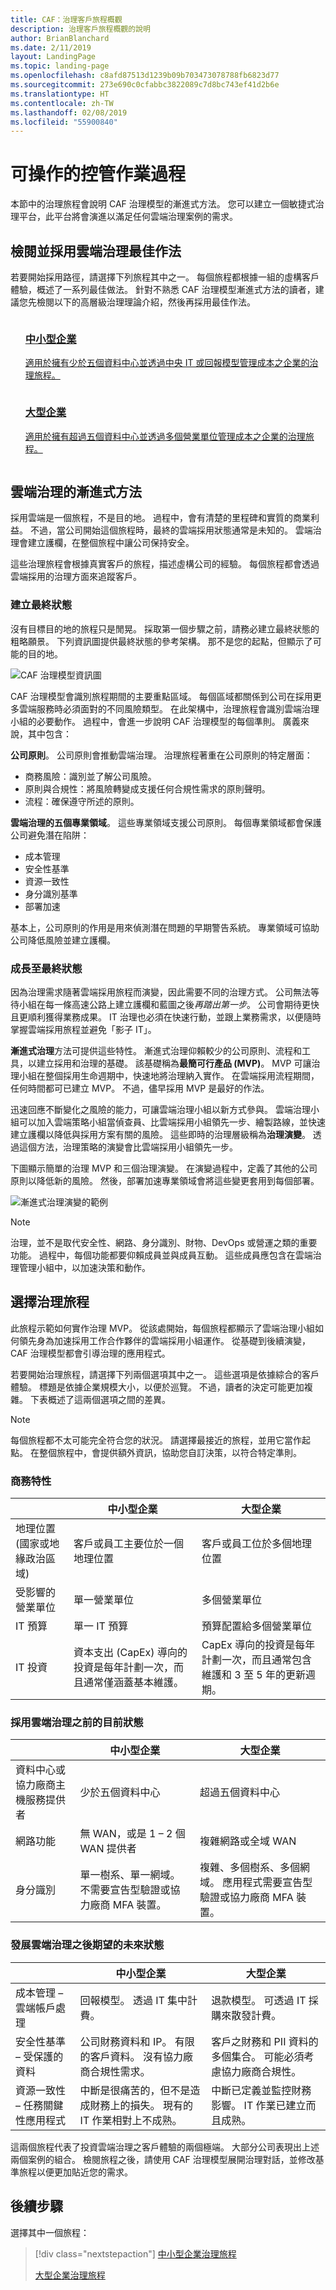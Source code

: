 ```yaml
---
title: CAF：治理客戶旅程概觀
description: 治理客戶旅程概觀的說明
author: BrianBlanchard
ms.date: 2/11/2019
layout: LandingPage
ms.topic: landing-page
ms.openlocfilehash: c8afd87513d1239b09b703473078788fb6823d77
ms.sourcegitcommit: 273e690c0cfabbc3822089c7d8bc743ef41d2b6e
ms.translationtype: HT
ms.contentlocale: zh-TW
ms.lasthandoff: 02/08/2019
ms.locfileid: "55900840"
---
```

# <a name="actionable-governance-journeys"></a>可操作的控管作業過程

本節中的治理旅程會說明 CAF 治理模型的漸進式方法。 您可以建立一個敏捷式治理平台，此平台將會演進以滿足任何雲端治理案例的需求。

## <a name="review-and-adopt-cloud-governance-best-practices"></a>檢閱並採用雲端治理最佳作法

若要開始採用路徑，請選擇下列旅程其中之一。 每個旅程都根據一組的虛構客戶體驗，概述了一系列最佳做法。 針對不熟悉 CAF 治理模型漸進式方法的讀者，建議您先檢閱以下的高層級治理理論介紹，然後再採用最佳作法。

<!-- markdownlint-disable MD033 -->

<ul class="panelContent cardsZ">
<li style="display: flex; flex-direction: column;">
    <a href="./small-to-medium-enterprise/overview.md" style="display: flex; flex-direction: column; flex: 1 0 auto;">
        <div class="cardSize" style="flex: 1 0 auto; display: flex;">
            <div class="cardPadding" style="display: flex;">
                <div class="card">
                    <div class="cardText">
                        <h3>中小型企業</h3>
                        <p>適用於擁有少於五個資料中心並透過中央 IT 或回報模型管理成本之企業的治理旅程。</p>
                    </div>
                </div>
            </div>
        </div>
    </a>
</li>
<li style="display: flex; flex-direction: column;">
    <a href="./large-enterprise/overview.md" style="display: flex; flex-direction: column; flex: 1 0 auto;">
        <div class="cardSize" style="flex: 1 0 auto; display: flex;">
            <div class="cardPadding" style="display: flex;">
                <div class="card">
                    <div class="cardText">
                        <h3>大型企業</h3>
                        <p>適用於擁有超過五個資料中心並透過多個營業單位管理成本之企業的治理旅程。</p>
                    </div>
                </div>
            </div>
        </div>
    </a>
</li>
</ul>

<!-- markdownlint-enable MD033 -->

## <a name="an-incremental-approach-to-cloud-governance"></a>雲端治理的漸進式方法

採用雲端是一個旅程，不是目的地。 過程中，會有清楚的里程碑和實質的商業利益。 不過，當公司開始這個旅程時，最終的雲端採用狀態通常是未知的。 雲端治理會建立護欄，在整個旅程中讓公司保持安全。

這些治理旅程會根據真實客戶的旅程，描述虛構公司的經驗。 每個旅程都會透過雲端採用的治理方面來追蹤客戶。

### <a name="establishing-an-end-state"></a>建立最終狀態

沒有目標目的地的旅程只是閒晃。 採取第一個步驟之前，請務必建立最終狀態的粗略願景。 下列資訊圖提供最終狀態的參考架構。 那不是您的起點，但顯示了可能的目的地。

![CAF 治理模型資訊圖](../../_images/operational-transformation-govern-highres.png)

CAF 治理模型會識別旅程期間的主要重點區域。 每個區域都關係到公司在採用更多雲端服務時必須面對的不同風險類型。 在此架構中，治理旅程會識別雲端治理小組的必要動作。 過程中，會進一步說明 CAF 治理模型的每個準則。 廣義來說，其中包含：

**公司原則**。 公司原則會推動雲端治理。 治理旅程著重在公司原則的特定層面：

- 商務風險：識別並了解公司風險。
- 原則與合規性：將風險轉變成支援任何合規性需求的原則聲明。
- 流程：確保遵守所述的原則。

**雲端治理的五個專業領域**。 這些專業領域支援公司原則。 每個專業領域都會保護公司避免潛在陷阱：

- 成本管理
- 安全性基準
- 資源一致性
- 身分識別基準
- 部署加速

基本上，公司原則的作用是用來偵測潛在問題的早期警告系統。 專業領域可協助公司降低風險並建立護欄。

### <a name="grow-to-the-end-state"></a>成長至最終狀態

因為治理需求隨著雲端採用旅程而演變，因此需要不同的治理方式。 公司無法等待小組在每一條高速公路上建立護欄和藍圖之後*再踏出第一步*。 公司會期待更快且更順利獲得業務成果。 IT 治理也必須在快速行動，並跟上業務需求，以便隨時掌握雲端採用旅程並避免「影子 IT」。

**漸進式治理**方法可提供這些特性。 漸進式治理仰賴較少的公司原則、流程和工具，以建立採用和治理的基礎。 該基礎稱為**最簡可行產品 (MVP)**。 MVP 可讓治理小組在整個採用生命週期中，快速地將治理納入實作。 在雲端採用流程期間，任何時間都可已建立 MVP。 不過，儘早採用 MVP 是最好的作法。

迅速回應不斷變化之風險的能力，可讓雲端治理小組以新方式參與。 雲端治理小組可以加入雲端策略小組當偵查員、比雲端採用小組領先一步、繪製路線，並快速建立護欄以降低與採用方案有關的風險。 這些即時的治理層級稱為**治理演變**。 透過這個方法，治理策略的演變會比雲端採用小組領先一步。

下圖顯示簡單的治理 MVP 和三個治理演變。 在演變過程中，定義了其他的公司原則以降低新的風險。 然後，部署加速專業領域會將這些變更套用到每個部署。

![漸進式治理演變的範例](../../_images/governance/incremental-governance-example.png)

> [!NOTE]
> 治理，並不是取代安全性、網路、身分識別、財物、DevOps 或營運之類的重要功能。 過程中，每個功能都要仰賴成員並與成員互動。 這些成員應包含在雲端治理管理小組中，以加速決策和動作。

## <a name="choosing-a-governance-journey"></a>選擇治理旅程

此旅程示範如何實作治理 MVP。 從該處開始，每個旅程都顯示了雲端治理小組如何領先身為加速採用工作合作夥伴的雲端採用小組運作。 從基礎到後續演變，CAF 治理模型都會引導治理的應用程式。

若要開始治理旅程，請選擇下列兩個選項其中之一。 這些選項是依據綜合的客戶體驗。 標題是依據企業規模大小，以便於巡覽。 不過，讀者的決定可能更加複雜。 下表概述了這兩個選項之間的差異。

> [!NOTE]
> 每個旅程都不太可能完全符合您的狀況。 請選擇最接近的旅程，並用它當作起點。 在整個旅程中，會提供額外資訊，協助您自訂決策，以符合特定準則。

### <a name="business-characteristics"></a>商務特性

|                                            | 中小型企業                                                                              | 大型企業                                                                                               |
|--------------------------------------------|---------------------------------------------------------------------------------------------------------|----------------------------------------------------------------------------------------------------------------|
| 地理位置 (國家或地緣政治區域) | 客戶或員工主要位於一個地理位置                                                      | 客戶或員工位於多個地理位置                                                              |
| 受影響的營業單位                    | 單一營業單位                                                                                    | 多個營業單位                                                                                        |
| IT 預算                                  | 單一 IT 預算                                                                                        | 預算配置給多個營業單位                                                                         |
| IT 投資                             | 資本支出 (CapEx) 導向的投資是每年計劃一次，而且通常僅涵蓋基本維護。 | CapEx 導向的投資是每年計劃一次，而且通常包含維護和 3 至 5 年的更新週期。 |

### <a name="current-state-before-adopting-cloud-governance"></a>採用雲端治理之前的目前狀態

|                                             | 中小型企業                                                                               | 大型企業                                                                                                          |
|---------------------------------------------|----------------------------------------------------------------------------------------------------------|---------------------------------------------------------------------------------------------------------------------------|
| 資料中心或協力廠商主機服務提供者 | 少於五個資料中心                                                                                  | 超過五個資料中心                                                                                                   |
| 網路功能                                  | 無 WAN，或是 1 &ndash; 2 個 WAN 提供者                                                                             | 複雜網路或全域 WAN                                                                                             |
| 身分識別                                    | 單一樹系、單一網域。 不需要宣告型驗證或協力廠商 MFA 裝置。 | 複雜、多個樹系、多個網域。 應用程式需要宣告型驗證或協力廠商 MFA 裝置。 |

### <a name="desired-future-state-after-evolving-cloud-governance"></a>發展雲端治理之後期望的未來狀態

|                                              | 中小型企業                                                                        | 大型企業                                                                                        |
|----------------------------------------------|---------------------------------------------------------------------------------------------------|---------------------------------------------------------------------------------------------------------|
| 成本管理 – 雲端帳戶處理           | 回報模型。 透過 IT 集中計費。                                                | 退款模型。 可透過 IT 採購來散發計費。                                  |
| 安全性基準 – 受保護的資料           | 公司財務資料和 IP。 有限的客戶資料。 沒有協力廠商合規性需求。     | 客戶之財務和 PII 資料的多個集合。 可能必須考慮協力廠商合規性。 |
| 資源一致性 – 任務關鍵性應用程式 | 中斷是很痛苦的，但不是造成財務上的損失。 現有的 IT 作業相對上不成熟。 | 中斷已定義並監控財務影響。 IT 作業已建立而且成熟。         |

這兩個旅程代表了投資雲端治理之客戶體驗的兩個極端。 大部分公司表現出上述兩個案例的組合。 檢閱旅程之後，請使用 CAF 治理模型展開治理對話，並修改基準旅程以便更加貼近您的需求。

## <a name="next-steps"></a>後續步驟

選擇其中一個旅程：

> [!div class="nextstepaction"]
> [中小型企業治理旅程](./small-to-medium-enterprise/overview.md)
>
> [大型企業治理旅程](./large-enterprise/overview.md)
